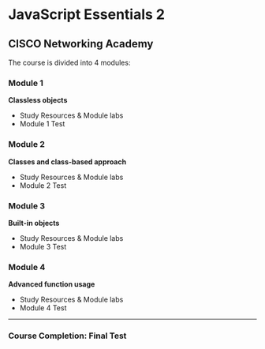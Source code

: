 # JavaScript Essentials 2
## CISCO Networking Academy

The course is divided into 4 modules:

### Module 1
**Classless objects**
- Study Resources & Module labs
- Module 1 Test

### Module 2
**Classes and class-based approach**
- Study Resources & Module labs
- Module 2 Test

### Module 3
**Built-in objects**
- Study Resources & Module labs
- Module 3 Test

### Module 4
**Advanced function usage**
- Study Resources & Module labs
- Module 4 Test

---

### Course Completion: Final Test
